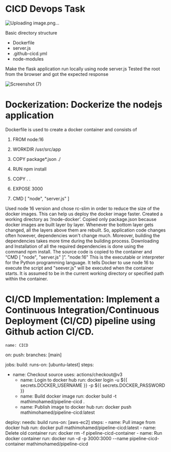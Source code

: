 # CICD Devops Task
![Uploading image.png…]()

Basic directory structure
- Dockerfile
- server.js
- .github-cicd.yml
- node-modules

Make the flask application run locally using node server.js Tested the root  from the browser and got the expected response

![Screenshot (7)](https://github.com/Mathimohamed/cicd-demo-node/assets/151551076/9f34b652-d176-4c3e-b033-417aa4d04aea)



# Dockerization: Dockerize the nodejs application

Dockerfile is used to create a docker container and consists of 


1. FROM node:16

2. WORKDIR /usr/src/app

3. COPY package*.json ./
4. RUN npm install

5. COPY . .

6. EXPOSE 3000

7. CMD [ "node", "server.js" ]


Used node 16 version and chose rc-slim in order to reduce the size of the docker images. This can help us deploy the docker image faster. Created a working directory as ‘/node-docker’. Copied only package.json because docker images are built layer by layer. Whenever the bottom layer gets changed, all the layers above them are rebuilt. So, application code changes often however, dependencies won't change much. Moreover, building the dependencies takes more time during the building process. Downloading and Installation of all the required dependencies is done using the command npm install. The source code is copied to the container and “CMD [ "node", "server.js" ]”. "node:16" This is the executable or interpreter for the Python programming language. It tells Docker to use node 16 to execute the script and "seever.js" will be executed when the container starts. It is assumed to be in the current working directory or specified path within the container.



# CI/CD Implementation: Implement a Continuous Integration/Continuous Deployment (CI/CD) pipeline using Github action CI/CD.

    name: CICD

on:
push:
branches: [main]

jobs:
build:
runs-on: [ubuntu-latest]
steps:
 - name: Checkout source
        uses: actions/checkout@v3
      - name: Login to docker hub
        run: docker login -u ${{ secrets.DOCKER_USERNAME }} -p ${{ secrets.DOCKER_PASSWORD }} 
      - name: Build docker image
        run: docker build -t mathimohamed/pipeline-cicd .
      - name: Publish image to docker hub
        run: docker push mathimohamed/pipeline-cicd:latest
        
  deploy:
    needs: build
    runs-on: [aws-ec2]
    steps:
      - name: Pull image from docker hub
        run: docker pull mathimohamed/pipeline-cicd:latest
      - name: Delete old container
        run: docker rm -f pipeline-cicd-container
      - name: Run docker container
        run: docker run -d -p 3000:3000 --name pipeline-cicd-container mathimohamed/pipeline-cicd
        
